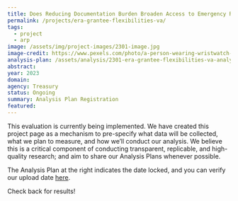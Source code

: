```yaml
---
title: Does Reducing Documentation Burden Broaden Access to Emergency Rental Assistance? Quasi-experimental Evidence from Virginia
permalink: /projects/era-grantee-flexibilities-va/
tags:
  - project
  - arp
image: /assets/img/project-images/2301-image.jpg
image-credit: https://www.pexels.com/photo/a-person-wearing-wristwatch-filling-up-the-paper-8293764/
analysis-plan: /assets/analysis/2301-era-grantee-flexibilities-va-analysis-plan.pdf
abstract:
year: 2023
domain:
agency: Treasury
status: Ongoing
summary: Analysis Plan Registration
featured:
---
```

This evaluation is currently being implemented. We have created this project page as a mechanism to pre-specify what data will be collected, what we plan to measure, and how we’ll conduct our analysis. We believe this is a critical component of conducting transparent, replicable, and high-quality research; and aim to share our Analysis Plans whenever possible.

The Analysis Plan at the right indicates the date locked, and you can verify our upload date <a class="usa-link usa-link--external" href="https://github.com/gsa-oes/office-of-evaluation-sciences/commits/master/assets/analysis/2301-era-grantee-flexibilities-va-analysis-plan.pdf">here</a>.

Check back for results!
